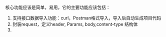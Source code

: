 核心功能应该是简单，易用，它的主要功能应该包括：
1. 支持接口数据导入功能：curl，Postman格式导入，导入后自动生成项目代码
2. 封装request，定义header, Params, body,content-type 结构体
3. 